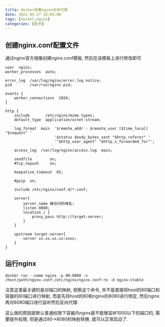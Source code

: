 ```yaml
---
title: docker部署nginx反向代理
date: 2021-05-27 10:05:00
tags: [docker,nginx]
categories: [技术]
---
```


## 创建nginx.conf配置文件

通过nginx官方镜像创建nginx.conf模板, 然后在该模板上进行修改即可

```properties
user  nginx;
worker_processes  auto;

error_log  /var/log/nginx/error.log notice;
pid        /var/run/nginx.pid;

events {
    worker_connections  1024;
}

http {
    include       /etc/nginx/mime.types;
    default_type  application/octet-stream;

    log_format  main  '$remote_addr - $remote_user [$time_local] "$request" '
                      '$status $body_bytes_sent "$http_referer" '
                      '"$http_user_agent" "$http_x_forwarded_for"';

    access_log  /var/log/nginx/access.log  main;

    sendfile        on;
    #tcp_nopush     on;

    keepalive_timeout  65;

    #gzip  on;

    include /etc/nginx/conf.d/*.conf;

    server{
        server_name 被访问的域名;
        listen 8080;
        location / {
            proxy_pass http://target-server;
        }
    }

    upstream target-server{
        server xx.xx.xx.xx:xxxx;
    }
}
```

## 运行nginx

```shell
docker run --name nginx -p 80:8080 -v /host/path/nginx.conf:/etc/nginx/nginx.conf:ro -d nginx:stable
```

注意这里最关键的是对端口的映射, 观察这个命令, 并不是直接将host的80端口和容器的80端口进行映射, 而是先将host的80和nginx的8080进行绑定, 然后nginx再对8080端口进行监听然后反向代理.

这么做的原因是默认普通权限下容器内nginx是不能够监听1000以下的端口的, 需要提升权限,  但是通过80->8080的映射转换, 就可以正常启动了.

